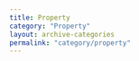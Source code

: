 ```yaml
---
title: Property
category: "Property"
layout: archive-categories
permalink: "category/property"
---
```


